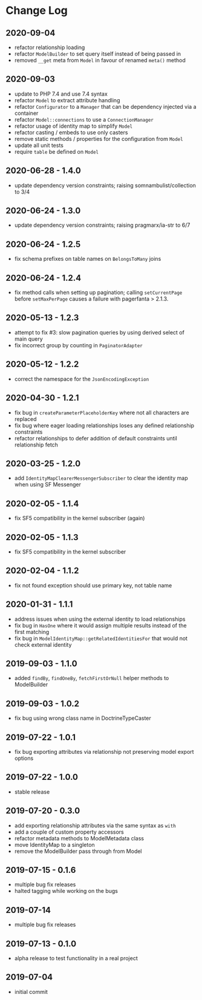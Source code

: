 Change Log
==========

2020-09-04
----------

 * refactor relationship loading
 * refactor `ModelBuilder` to set query itself instead of being passed in
 * removed `__get` meta from `Model` in favour of renamed `meta()` method

2020-09-03
----------

 * update to PHP 7.4 and use 7.4 syntax
 * refactor `Model` to extract attribute handling
 * refactor `Configurator` to a `Manager` that can be dependency injected via a container
 * refactor `Model::connections` to use a `ConnectionManager`
 * refactor usage of identity map to simplify `Model`
 * refactor casting / embeds to use only casters
 * remove static methods / properties for the configuration from `Model`
 * update all unit tests
 * require `table` be defined on `Model`

2020-06-28 - 1.4.0
------------------

 * update dependency version constraints; raising somnambulist/collection to 3/4

2020-06-24 - 1.3.0
------------------

 * update dependency version constraints; raising pragmarx/ia-str to 6/7

2020-06-24 - 1.2.5
------------------

 * fix schema prefixes on table names on `BelongsToMany` joins

2020-06-24 - 1.2.4
------------------

 * fix method calls when setting up pagination; calling `setCurrentPage` before `setMaxPerPage`
   causes a failure with pagerfanta > 2.1.3.

2020-05-13 - 1.2.3
------------------

 * attempt to fix #3: slow pagination queries by using derived select of main query
 * fix incorrect group by counting in `PaginatorAdapter`

2020-05-12 - 1.2.2
------------------

 * correct the namespace for the `JsonEncodingException`

2020-04-30 - 1.2.1
------------------

 * fix bug in `createParameterPlaceholderKey` where not all characters are replaced
 * fix bug where eager loading relationships loses any defined relationship constraints
 * refactor relationships to defer addition of default constraints until relationship fetch

2020-03-25 - 1.2.0
------------------

 * add `IdentityMapClearerMessengerSubscriber` to clear the identity map when using SF Messenger

2020-02-05 - 1.1.4
------------------

 * fix SF5 compatibility in the kernel subscriber (again)

2020-02-05 - 1.1.3
------------------

 * fix SF5 compatibility in the kernel subscriber

2020-02-04 - 1.1.2
------------------

 * fix not found exception should use primary key, not table name

2020-01-31 - 1.1.1
------------------
 
 * address issues when using the external identity to load relationships
 * fix bug in `HasOne` where it would assign multiple results instead of the first matching
 * fix bug in `ModelIdentityMap::getRelatedIdentitiesFor` that would not check external identity

2019-09-03 - 1.1.0
------------------

 * added `findBy`, `findOneBy`, `fetchFirstOrNull` helper methods to ModelBuilder

2019-09-03 - 1.0.2
------------------

 * fix bug using wrong class name in DoctrineTypeCaster

2019-07-22 - 1.0.1
------------------

 * fix bug exporting attributes via relationship not preserving model export options

2019-07-22 - 1.0.0
------------------

 * stable release

2019-07-20 - 0.3.0
------------------
 
 * add exporting relationship attributes via the same syntax as `with`
 * add a couple of custom property accessors
 * refactor metadata methods to ModelMetadata class
 * move IdentityMap to a singleton
 * remove the ModelBuilder pass through from Model

2019-07-15 - 0.1.6
------------------

 * multiple bug fix releases
 * halted tagging while working on the bugs
 
2019-07-14
----------

 * multiple bug fix releases

2019-07-13 - 0.1.0
------------------

 * alpha release to test functionality in a real project

2019-07-04
----------

 * initial commit
